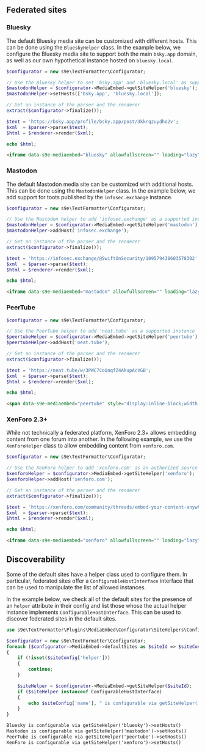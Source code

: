 <h2>Federated sites</h2>


### Bluesky

The default Bluesky media site can be customized with different hosts. This can be done using the `BlueskyHelper` class. In the example below, we configure the Bluesky media site to support both the main `bsky.app` domain, as well as our own hypothetical instance hosted on `bluesky.local`.

```php
$configurator = new s9e\TextFormatter\Configurator;

// Use the Bluesky helper to set 'bsky.app' and 'bluesky.local' as supported instances
$mastodonHelper = $configurator->MediaEmbed->getSiteHelper('bluesky');
$mastodonHelper->setHosts(['bsky.app', 'bluesky.local']);

// Get an instance of the parser and the renderer
extract($configurator->finalize());

$text = 'https://bsky.app/profile/bsky.app/post/3kkrqzuydho2v';
$xml  = $parser->parse($text);
$html = $renderer->render($xml);

echo $html;
```
```html
<iframe data-s9e-mediaembed="bluesky" allowfullscreen="" loading="lazy" onload="let c=new MessageChannel;c.port1.onmessage=e=&gt;this.style.height=e.data+'px';this.contentWindow.postMessage('s9e:init','*',[c.port2])" scrolling="no" src="https://s9e.github.io/iframe/2/bluesky.min.html#at://did:plc:z72i7hdynmk6r22z27h6tvur/app.bsky.feed.post/3kkrqzuydho2v#embed.bsky.app" style="border:0;height:600px;max-width:600px;width:100%"></iframe>
```


### Mastodon

The default Mastodon media site can be customized with additional hosts. This can be done using the `MastodonHelper` class. In the example below, we add support for toots published by the `infosec.exchange` instance.

```php
$configurator = new s9e\TextFormatter\Configurator;

// Use the Mastodon helper to add 'infosec.exchange' as a supported instance
$mastodonHelper = $configurator->MediaEmbed->getSiteHelper('mastodon');
$mastodonHelper->addHost('infosec.exchange');

// Get an instance of the parser and the renderer
extract($configurator->finalize());

$text = 'https://infosec.exchange/@SwiftOnSecurity/109579438603578302';
$xml  = $parser->parse($text);
$html = $renderer->render($xml);

echo $html;
```
```html
<iframe data-s9e-mediaembed="mastodon" allowfullscreen="" loading="lazy" onload="let c=new MessageChannel;c.port1.onmessage=e=&gt;this.style.height=e.data+'px';this.contentWindow.postMessage('s9e:init','*',[c.port2])" scrolling="no" style="border:0;height:300px;max-width:550px;width:100%" src="https://s9e.github.io/iframe/2/mastodon.min.html#SwiftOnSecurity@infosec.exchange/109579438603578302"></iframe>
```


### PeerTube

```php
$configurator = new s9e\TextFormatter\Configurator;

// Use the PeerTube helper to add 'neat.tube' as a supported instance
$peertubeHelper = $configurator->MediaEmbed->getSiteHelper('peertube');
$peertubeHelper->addHost('neat.tube');

// Get an instance of the parser and the renderer
extract($configurator->finalize());

$text = 'https://neat.tube/w/3PWC7CoQnqfZ4AkupAcVGB';
$xml  = $parser->parse($text);
$html = $renderer->render($xml);

echo $html;
```
```html
<span data-s9e-mediaembed="peertube" style="display:inline-block;width:100%;max-width:640px"><span style="display:block;overflow:hidden;position:relative;padding-bottom:56.25%"><iframe allowfullscreen="" loading="lazy" scrolling="no" style="border:0;height:100%;left:0;position:absolute;width:100%" src="https://neat.tube/videos/embed/3PWC7CoQnqfZ4AkupAcVGB"></iframe></span></span>
```


### XenForo 2.3+

While not technically a federated platform, XenForo 2.3+ allows embedding content from one forum into another. In the following example, we use the `XenForoHelper` class to allow embedding content from `xenforo.com`.


```php
$configurator = new s9e\TextFormatter\Configurator;

// Use the XenForo helper to add 'xenforo.com' as an authorized source
$xenforoHelper = $configurator->MediaEmbed->getSiteHelper('xenforo');
$xenforoHelper->addHost('xenforo.com');

// Get an instance of the parser and the renderer
extract($configurator->finalize());

$text = 'https://xenforo.com/community/threads/embed-your-content-anywhere.217381/';
$xml  = $parser->parse($text);
$html = $renderer->render($xml);

echo $html;
```
```html
<iframe data-s9e-mediaembed="xenforo" allowfullscreen="" loading="lazy" onload="let c=new MessageChannel;c.port1.onmessage=e=&gt;this.style.height=e.data+'px';this.contentWindow.postMessage('s9e:init','*',[c.port2])" scrolling="no" style="border:0;height:300px;width:100%" src="https://s9e.github.io/iframe/2/xenforo.min.html#https://xenforo.com/community/threads/217381"></iframe>
```


## Discoverability

Some of the default sites have a helper class used to configure them. In particular, federated sites offer a `ConfigurableHostInterface` interface that can be used to manipulate the list of allowed instances.

In the example below, we check all of the default sites for the presence of an `helper` attribute in their config and list those whose the actual helper instance implements `ConfigurableHostInterface`. This can be used to discover federated sites in the default sites.

```php
use s9e\TextFormatter\Plugins\MediaEmbed\Configurator\SiteHelpers\ConfigurableHostInterface;

$configurator = new s9e\TextFormatter\Configurator;
foreach ($configurator->MediaEmbed->defaultSites as $siteId => $siteConfig)
{
	if (!isset($siteConfig['helper']))
	{
		continue;
	}

	$siteHelper = $configurator->MediaEmbed->getSiteHelper($siteId);
	if ($siteHelper instanceof ConfigurableHostInterface)
	{
		echo $siteConfig['name'], " is configurable via getSiteHelper('$siteId')->setHosts()\n";
	}
}
```
```html
Bluesky is configurable via getSiteHelper('bluesky')->setHosts()
Mastodon is configurable via getSiteHelper('mastodon')->setHosts()
PeerTube is configurable via getSiteHelper('peertube')->setHosts()
XenForo is configurable via getSiteHelper('xenforo')->setHosts()
```